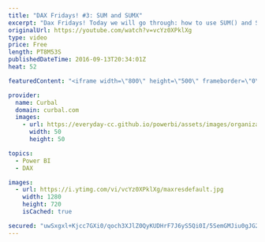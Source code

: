 ```yaml
---
title: "DAX Fridays! #3: SUM and SUMX"
excerpt: "Dax Fridays! Today we will go through: how to use SUM() and SUMX(), the difference between them and when should we use one vs the other.  The DAX SUM function calculates the sum of all numbers in a column while the DAX SUMX function returns the sum of an expression for each row in a table.  02:28 Create"
originalUrl: https://youtube.com/watch?v=vcYz0XPklXg
type: video
price: Free
length: PT8M53S
publishedDateTime: 2016-09-13T20:34:01Z
heat: 52

featuredContent: "<iframe width=\"800\" height=\"500\" frameborder=\"0\" src=\"https://www.youtube.com/embed/vcYz0XPklXg\" allow=\"accelerometer; autoplay; encrypted-media; gyroscope; picture-in-picture\" allowfullscreen></iframe>"

provider:
  name: Curbal
  domain: curbal.com
  images:
    - url: https://everyday-cc.github.io/powerbi/assets/images/organizations/curbal.com-50x50.jpg
      width: 50
      height: 50

topics:
  - Power BI
  - DAX

images:
  - url: https://i.ytimg.com/vi/vcYz0XPklXg/maxresdefault.jpg
    width: 1280
    height: 720
    isCached: true

secured: "uwSxgxl+Kjcc7GXi0/qoch3XJlZ0QyKUDHrF7J6yS5Qi0I/5SemGMJiu0gJG2MIEvVOm0qfZZ1oHM50LCYutB5PIq0OX2pXXd464iQ9g7q8LCiNbgLEpkFv8gSJ3EDJYJeQN0EsAKvfpKyd49RTSWX47Dm9T1kgW5zQD2eWz0kNSWeXGHSp4hbQtCAj1Ygxk/cLXjGooOUO2oOfVg8fxHaw1o6XIWeMWotZcaqM/8/wXowRUaBqpbWO9s8bGqyzP4qDWX73TYgWo08r8/clhRcPhDNnDalDht9bGGYHN0+NcangFVAuicRiR6EiX+JB9esxEZqR9eakMOrGQkz9YkmLkqrXSTOEMUwsEfvlCCEK62b7rU5hIzUqEERJzCqo9EGetBzW+gvvxvLcxS3DmKPbh6CLlKRuQzxtrKzAtaBscQq2aosXVGm21doLANjOL;rKk4rMjHsQfvzBFQJlYL1Q=="
---
```


